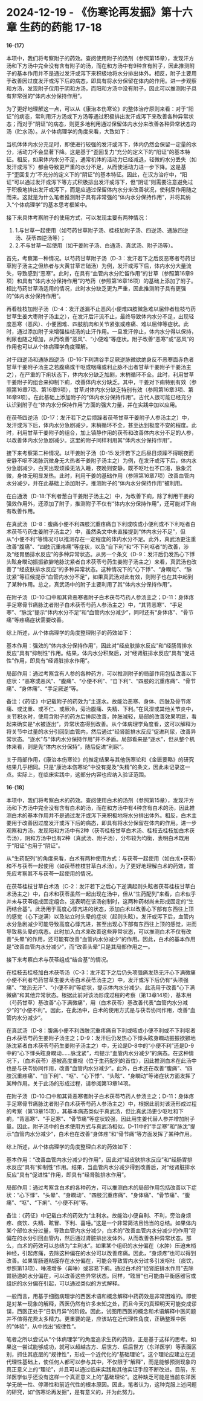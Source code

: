 # 2024-12-19 - 《伤寒论再发掘》第十六章 生药的药能 17-18

**16·（17）**

本项中，我们将考察附子的药效。查阅使用附子的汤剂（参照第15章），发现汗方汤和下方汤中完全没有含有附子的汤，而在和方汤中有9种含有附子，因此推测附子的基本作用并不是通过发汗或泻下来积极地将水分排出体外。相反，附子主要用于改善因过度发汗或泻下后的病态，即具有将水分保留在体内的作用。进一步观察和方汤，发现附子仅用于阴和方汤，而阳和方汤中没有附子，因此可以推测附子具有非常强的“体内水分保持作用”。

为了更好地理解这一点，可以从《康治本伤寒论》的整体治疗原则来看：对于“阳证”的病态，常利用汗方汤或下方汤等通过积极排出发汗或泻下来改善各种异常状态；而对于“阴证”的病态，则更多地利用通过保留体内水分来改善各种异常状态的汤（贮水汤）。从个体病理学的角度来看，大致如下：

当机体体内水分充足时，即使进行较强的发汗或泻下，体内仍然会保留一定量的水分，活动力不会显著下降。这是基于“歪回复力”充分的定义下的“阳证”的基本特征。相反，如果体内水分不足，通常机体的活动力已经减退，轻微的水分丢失（如发汗或泻下）都会导致更严重的水分不足，从而使活动力进一步下降。这是基于“歪回复力”不充分的定义下的“阴证”的基本特征。因此，在汉方治疗中，“阳证”可以通过发汗或泻下等方式积极排出发汗或泻下，但“阴证”则需要注意避免过于积极地排出发汗或泻下，而是应通过保留体内水分来改善状况，使利尿作用随之而来。这就是为什么笔者推测附子具有非常强的“体内水分保持作用”，并将其纳入“个体病理学”的基本思考框架中。

接下来具体考察附子的使用方式，可以发现主要有两种情况：

1. 1.与甘草一起使用（如芍药甘草附子汤、桂枝加附子汤、四逆汤、通脉四逆汤、茯苓四逆汤等）；
2. 2.不与甘草一起使用（如干姜附子汤、白通汤、真武汤、附子汤等）。

首先，考察第一种情况。以芍药甘草附子汤（D-3：发汗若下之后反恶寒者芍药甘草附子汤主之但热者与大黄甘草芒硝汤）为例，发汗或泻下后，体内水分大量流失，导致感到“恶寒”。此时，在具有“血管内水分贮留作用”的甘草（参照第16章9项）和具有“体内水分保持作用”的芍药（参照第16章16项）的基础上添加了附子。相比芍药甘草汤适用的情况，此时水分缺乏更为严重，因此推测附子具有更强的“体内水分保持作用”。

再看桂枝加附子汤（D-4：发汗遂漏不止恶风小便难四肢微急难以屈伸者桂枝芍药甘草生姜大枣附子汤主之），在发汗后汗流不止，最终导致体内水分不足，出现轻度恶寒（恶风）、小便困难、四肢肌肉和关节紧张或疼痛、难以屈伸等症状。此时，通过添加附子来增强桂枝汤的止汗作用。一旦发汗停止，体内水分得以保持，利尿也随之增加，从而改善“恶风”、“小便难”等症状。附子改善“恶寒”或“恶风”的作用也可以从个体病理学角度理解。

对于四逆汤和通脉四逆汤（D-16:下利清谷手足厥逆脉微欲绝身反不恶寒面赤色者甘草干姜附子汤主之若腹痛或干呕或咽痛或利止脉不出者甘草干姜附子干姜汤主之），在严重的下痢状态下，体内水分缺乏加剧，末梢循环不全。此时，利用甘草干姜附子的组合来抑制下痢，改善体内水分缺乏。其中，干姜对下痢特别有效（参照第16章7项、第16章9项），甘草对体内水分缺乏特别有效（参照第16章3项、第16章9项）。在此基础上添加附子的“体内水分保持作用”。古代人很可能已经充分认识到附子在“体内水分保持作用”方面的强大力量，并在实践中加以应用。

在茯苓四逆汤（D-17：发汗若下之后烦躁者茯苓甘草干姜附子人参汤主之）中，发汗或泻下后，体内水分急剧减少，末梢循环不全，甚至达到极度不安的程度。此时，利用甘草干姜附子的组合，加上镇静作用的茯苓和改善体内水分不足的人参，以改善体内水分急剧减少。这里的附子同样利用其“体内水分保持作用”。

接下来考察第二种情况。以干姜附子汤（D-15:发汗若下之后昼日烦躁不得眠夜而安静不呕不渴脉沉微身无大热者干姜附子汤主之）为例，在发汗或泻下后，体内水分急剧减少，白天出现烦躁无法入睡，夜晚则安静，既不呕吐也不口渴，脉象沉微，身体无明显发热。此时，利用干姜的基础作用（参照第16章7项）改善血管内水分减少，并在此基础上添加附子，推测附子的“体内水分保持作用”被利用。

在白通汤（D-18:下利者葱白干姜附子汤主之）中，为改善下痢，除了利用干姜的强效作用外，还添加了附子，推测附子不仅有“体内水分保持作用”，还可能对下痢有改善作用。

在真武汤（D-8：腹痛小便不利四肢沉重疼痛自下利或咳或小便利或不下利呕者白术茯苓芍药生姜附子汤主之）中，虽然条文中未直接提到“体内水分不足”，但从“小便不利”等情况可以推测存在一定程度的体内水分不足。此外，真武汤更注重改善“腹痛”、“四肢沉重疼痛”等症状，以及“自下利”和“不下利呕者”的改善，涉及“经胃肠排水反应”的多种异常状态。从另一个条文（D-9：发汗后仍发热心下悸头眩身瞤动振振欲擗地脉沈紧者白术茯苓芍药生姜附子汤主之）来看，真武汤也改善了“经皮肤排水反应”的多种异常状态。这种情况下的“心下悸”、“身瞤动”、“脉沈紧”等征候提示“血管内水分不足”，如果真武汤对此有效，则附子也在其中起到了某种作用。总之，真武汤中的附子主要利用了其“体内水分保持作用”。

在附子汤（D-10:口中和其背恶寒者附子白术茯苓芍药人参汤主之；D-11：身体疼手足寒骨节痛脉沈者附子白术茯苓芍药人参汤主之）中，“其背恶寒”、“手足寒”、“脉沈”提示“体内水分不足”和“血管内水分减少”，同时还有“身体疼”、“骨节痛”等疼痛症状需要改善。

综上所述，从个体病理学的角度整理附子的药效如下：

基本作用：强效的“体内水分保持作用”，因此对“经皮肤排水反应”和“经肠胃排水反应”具有“抑制性”作用。结果，体内水分积聚后，对“经肾脏排水反应”具有“促进性”作用，即具有“经肾脏排水作用”。

局部作用：通过考察含有人参的各种药方，可以推测附子的局部作用包括改善以下症状：“恶寒或恶风”、“腹痛”、“小便不利”、“自下利”、“四肢的沉重疼痛”、“骨节痛”、“身体痛”、“手足厥逆”等。

备注：《药征》中记载附子的药效为“主逐水。故能治恶寒、身体、四肢及骨节疼痛、或沈重、或不仁、或厥冷，旁治腹痛、失精、下利。”在风湿或其他关节炎中，关节积水时，使用含附子的药方后排尿改善，肿胀减轻，局部的改善效果明显，看起来确实是“水被逐出”，异常状态得到改善。从个体病理学角度看，这可以解释为将关节中过量的水分引回到血管内，然后通过“经肾脏排水反应”促进利尿，改善异常状态。“逐水”与“体内水分保持作用”并不矛盾。局部看来是“逐水”，但从整个机体来看，则是先“体内水分保持”，随后促进“利尿”。

关于局部作用，《康治本伤寒论》的推定结果与其他伤寒论和《金匮要略》的研究结果几乎相同。只是“康治本伤寒论”中没有提及“失精”的条文，因此未记录这一点。实际上，在临床实践中，这部分内容也应纳入验证范围。

**16·（18）**

本项中，我们将考察白术的药效。查阅使用白术的汤剂（参照第15章），发现汗方汤和下方汤中完全没有含有白术的汤，而在和方汤中有4种含有白术的汤，因此推测白术的基本作用并不是通过发汗或泻下来积极地将水分排出体外。相反，白术主要用于改善因过度发汗或泻下后的病态，即具有将水分保留在体内的作用。进一步观察和方汤，发现阳和方汤中有2种（茯苓桂枝甘草白术汤、桂枝去桂枝加白术茯苓汤），阴和方汤中也有2种（真武汤、附子汤），分布较为均衡，表明白术既用于“阳证”也用于“阴证”。

从“生药配列”的角度来看，白术有两种使用方式：与茯苓一起使用（如白朮•茯苓）和不与茯苓一起使用（如茯苓桂枝甘草白术汤）。为了更好地理解白术的药效，首先应考察其不与茯苓一起使用的情况。

在茯苓桂枝甘草白术汤（C-2：发汗若下之后心下逆满起则头眩者茯苓桂枝甘草白术汤主之）中，白术和茯苓虽然一起出现在汤中，但从“生药配列”来看，白术似乎并未与茯苓组成固定组合。这表明在该汤创制时，这两种药材尚未形成固定的“生药结合基”。此汤用于高度心悸亢进的状态，添加白术以改善心下部有东西往上顶的感觉（心下逆满）以及站立时头晕的症状（起则头眩）。发汗或泻下后，血管内水分急剧减少可能导致高度心悸亢进，甚至出现心下部有东西往上顶的感觉，进而导致易头晕的病态。此时加入白术来改善这些异常状态，可以推测白术不仅有改善“头晕”的作用，还可能有改善“血管内水分减少”的作用。因此，白术的基本作用是“改善血管内水分减少”，而“改善头晕”只是其局部作用之一。

接下来考察白术与茯苓组成“结合基”的情况。

在桂枝去桂枝加白术茯苓汤（C-3：发汗若下之后仍头项强痛发热无汗心下满微痛小便不利者芍药甘草生姜大枣白术茯苓汤主之）中，发汗或泻下后仍有“头项强痛”、“发热无汗”、“小便不利”等症状，提示体内水分减少。此汤用于改善“心下满微痛”和其他异常状态。根据此前对该汤形成过程的考察（第13章14项），基本用（芍药甘草）基改善“心下满微痛”，用（白术茯苓）基改善代表“血管内水分减少”的“小便不利”。因此，在此汤中，白术的使用方式是与茯苓协同作用，改善“血管内水分减少”。

在真武汤（D-8：腹痛小便不利四肢沉重疼痛自下利或咳或小便不利或不下利呕者白术茯苓芍药生姜附子汤主之；D-9：发汗后仍发热心下悸头眩身瞤动振振欲擗地脉沈紧者白术茯苓芍药生姜附子汤主之）中，无论是D-8中的“小便不利”还是D-9中的“心下悸头眩身瞤动……脉沈紧”，均提示“血管内水分减少”的病态。在这种情况下，（白术茯苓）基被高度重视（位于生药配列的首位），因此推测白术在此汤中也是与茯苓协同作用，改善“血管内水分减少”。此外，白术还在改善“腹痛”、“四肢沉重疼痛”、“自下利”、“呕”、“心下悸”、“头眩”、“身瞤动”等诸症状方面发挥了某种作用。关于此汤的形成过程，请参阅第13章14项。

在附子汤（D-10:口中和其背恶寒者附子白术茯苓芍药人参汤主之；D-11：身体疼手足寒骨节痛脉沈者附子白术茯苓芍药人参汤主之）中，根据此前对该汤形成过程的考察（第13章15项），其基本病态类似于真武汤，但比真武汤更少呕吐和下痢，“背恶寒”、“手足寒”、“骨节痛”等症状较强，因此用生姜代替人参并增加附子量。因此，附子汤中的白术使用方式与真武汤相似。D-11中的“手足寒”和“脉沈”提示“血管内水分减少”，白术也在改善“身体疼”和“骨节痛”等方面发挥了某种作用。

综上所述，从个体病理学的角度整理白术的药效如下：

基本作用：“改善血管内水分减少的作用”，因此对“经皮肤排水反应”和“经肠胃排水反应”具有“抑制性”作用。结果，当血管内水分减少得到改善后，对“经肾脏排水反应”具有“促进性”作用，即具有“经肾脏排水作用”。

局部作用：通过考察含白术的各种药方，可以推测白术的局部作用包括改善以下症状：“心下悸”、“头晕”、“身瞤动”、“四肢沉重疼痛”、“身体痛”、“骨节痛”、“腹痛”、“呕”、“下痢”、“小便不利”等。

备注：《药征》中记载白术的药效为“主利水。故能治小便自利、不利，旁治身烦疼、痰饮、失精、眩冒、下利、喜唾。”这是一个非常简洁且恰当的总结。如果体内某个部位水分过量，导致血管内水分减少，白术的“改善血管内水分减少的作用”将偏在的水分引回血管内，然后通过肾脏排出发体外，从而改善各种异常状态。那么，白术的药效可以总结为“主利水”。如果某个组织的水分偏在（水肿）压迫末梢神经，引起疼痛，去除这种偏在的水分可以改善疼痛。因此，“身烦疼”也可以得到改善。如果胃肠道粘膜存在水分偏在，可能会导致胃内水分过多引发呕吐（痰饮，参照第13项）、唾液增多（喜唾）或容易下痢。通过白术的“经肾脏排水作用”去除胃肠道的水分偏在，可以改善这些异常状态。同样，“眩冒”也可能由平衡感器官或组织的水分偏在引起，可以通过类似的方式解释。

一般而言，用基于细胞病理学的西医术语和概念解释中药药效是非常困难的。即使是对某一现象的解释，西医仍然有许多未知之处，而且今天的真理明天可能变成谬误，西医正处于“日新月异”的阶段。因此，试图用西医的概念和术语解释中医问题并不值得花费太多精力。更重要的是，应该站在近代理性角度，正确整理中医的“体验”，从中找出“规律性”。

笔者之所以尝试从“个体病理学”的角度追求生药的药效，正是基于这样的思考。如果这一尝试能够成功，就可以超越古方、后世方、后后世方（东洋医学）等表面区别，抓住其底层的“规律性”，形成一个近代化的“基础理论”。这个理论应建立在近代理性基础上，使任何人都可以参与其中，不仅限于“解释”，而是能够预测现象的真正意义上的“理论”，并且可以通过临床实践和其他实证手段不断改进。目前，东洋医学似乎还没有这样一个真正意义上的“基础理论”。这种缺乏可能是当前东洋医学无统一性、停滞性和前近代性的根本原因。因此，笔者认为，这种克服上述问题的研究，如“伤寒论再发掘”，是有意义的，并为此努力。
